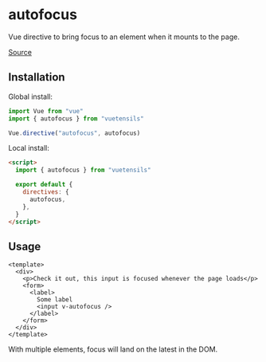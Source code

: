 # autofocus

Vue directive to bring focus to an element when it mounts to the page.

[Source](https://github.com/Stegosource/vuetensils/blob/master/src/directives/autofocus.js)

## Installation

Global install:

```js
import Vue from "vue"
import { autofocus } from "vuetensils"

Vue.directive("autofocus", autofocus)
```

Local install:

```html
<script>
  import { autofocus } from "vuetensils"

  export default {
    directives: {
      autofocus,
    },
  }
</script>
```

## Usage

```vue live
<template>
  <div>
    <p>Check it out, this input is focused whenever the page loads</p>
    <form>
      <label>
        Some label
        <input v-autofocus />
      </label>
    </form>
  </div>
</template>
```

With multiple elements, focus will land on the latest in the DOM.
